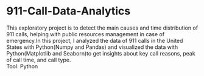 # 911-Call-Data-Analytics
This exploratory project is to detect the main causes and time distribution of 911 calls, helping with public resources management in case of emergency.In this project, I analyzed the data of 911 calls in the United States with Python(Numpy and Pandas) and visualized the data with Python(Matplotlib and Seaborn)to get insights about key call reasons, peak of call time, and call type. <br>
Tool: Python  <br>


